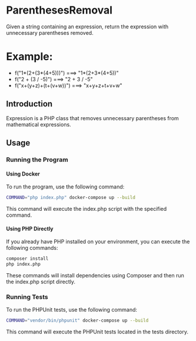 # ParenthesesRemoval

Given a string containing an expression, return the expression with unnecessary parentheses removed.

# Example:
 - f("1*(2+(3*(4+5)))") ===> "1*(2+3*(4+5))"
 - f("2 + (3 / -5)") ===> "2 + 3 / -5"
 - f("x+(y+z)+(t+(v+w))") ===> "x+y+z+t+v+w"

## Introduction
Expression is a PHP class that removes unnecessary parentheses from mathematical expressions.

## Usage
### Running the Program
#### Using Docker

To run the program, use the following command:

```bash
COMMAND="php index.php" docker-compose up --build
```
This command will execute the index.php script with the specified command.

#### Using PHP Directly
If you already have PHP installed on your environment, you can execute the following commands:

```bash
composer install
php index.php
```
These commands will install dependencies using Composer and then run the index.php script directly.

### Running Tests
To run the PHPUnit tests, use the following command:

```bash
COMMAND="vendor/bin/phpunit" docker-compose up --build
```
This command will execute the PHPUnit tests located in the tests directory.